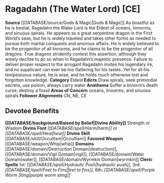 ﻿---
ability:
- Strength
- Wisdom
ability_boost:
- Strength
- Wisdom
alignment: CE
deity:
- '[[DATABASE/deity/Ragadahn|Ragadahn]]'
deity_category: Eldest
divine_font: Harm or Heal
domain:
- '[[DATABASE/domain/Destruction Domain|Destruction]]'
- '[[DATABASE/domain/Vigil Domain|Vigil]]'
- '[[DATABASE/domain/Water Domain|Water]]'
- '[[DATABASE/domain/Wyrmkin Domain|Wyrmkin]]'
favored_weapon: '[[DATABASE/weapon/Whip|Whip]]'
follower_alignment:
- NE
- CN
- CE
id: '99'
name: Ragadahn
rarity: Common
skill:
- '[[DATABASE/skill/Occultism|Occultism]]'
source: '[[DATABASE/source/Gods & Magic|Gods & Magic]]'
type: Deity

---
# Ragadahn (The Water Lord) [CE]

**Source** [[DATABASE/source/Gods & Magic|Gods & Magic]] 
As boastful as he is bestial, Ragadahn the Water Lord is the Eldest of oceans, linnorms, and sinuous spirals. He appears as a great serpentine dragon in the First World’s seas, but he is widely traveled and takes other forms as needed to pursue both martial conquests and amorous affairs. He is widely believed to be the progenitor of all linnorms, and he claims to be the progenitor of all dragons. True dragons stridently contest this assertion, although they wisely decline to do so when in Ragadahn’s majestic presence. Failure to deliver proper respect to the arrogant Ragadahn invites his legendary ire, and no supplicant can ever be too flattering for his tastes. Yet for all his tempestuous nature, he is wise, and he holds much otherwise lost and forgotten knowledge.
**Category** Eldest
**Edicts** Draw spirals, seek primordial secrets, use poison, always carry water
**Anathema** Suffer a linnorm’s death curse, destroy a fossil
**Areas of Concern** oceans, linnorms, and sinuous spirals
**Follower Alignments** CN, NE, CE

## Devotee Benefits

**[[DATABASE/background/Raised by Belief|Divine Ability]]** Strength or Wisdom
**Divine Font** _[[DATABASE/spell/Harm|harm]]_ or _[[DATABASE/spell/Heal|heal]]_
**Divine Skill** [[DATABASE/skill/Occultism|Occultism]]
**Favored Weapon** [[DATABASE/weapon/Whip|whip]]
**Domains** [[DATABASE/domain/Destruction Domain|destruction]], [[DATABASE/domain/Vigil Domain|vigil]], [[DATABASE/domain/Water Domain|water]], [[DATABASE/domain/Wyrmkin Domain|wyrmkin]]
**Cleric Spells** 1st: _[[DATABASE/spell/Hydraulic Push|hydraulic push]]_, 3rd: _[[DATABASE/spell/Feet to Fins|feet to fins]]_, 6th: _[[DATABASE/spell/Purple Worm Sting|purple worm sting]]_